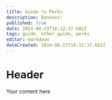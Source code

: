```yaml
---
title: Guide to Perks
description: Bonuses! 
published: true
date: 2024-08-23T16:12:37.602Z
tags: guide, other guide, perks
editor: markdown
dateCreated: 2024-08-23T16:12:37.602Z
---
```


# Header
Your content here